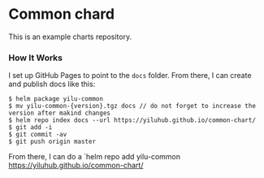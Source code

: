 # Common chard

This is an example charts repository.

### How It Works

I set up GitHub Pages to point to the `docs` folder. From there, I can
create and publish docs like this:

```console
$ helm package yilu-common
$ mv yilu-common-{version}.tgz docs // do not forget to increase the version after makind changes
$ helm repo index docs --url https://yiluhub.github.io/common-chart/
$ git add -i
$ git commit -av
$ git push origin master
```

From there, I can do a `helm repo add yilu-common
https://yiluhub.github.io/common-chart/
